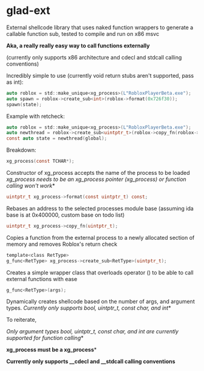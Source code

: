 # glad-ext
External shellcode library that uses naked function wrappers to generate a callable function sub, tested to compile and run on x86 msvc

**Aka, a really really easy way to call functions externally**

(currently only supports x86 architecture and cdecl and stdcall calling conventions)

Incredibly simple to use (currently void return stubs aren't supported, pass as int):

```c
auto roblox = std::make_unique<xg_process>(L"RobloxPlayerBeta.exe");
auto spawn = roblox->create_sub<int>(roblox->format(0x726f30));
spawn(state);
```

Example with retcheck:

```c
auto roblox = std::make_unique<xg_process>(L"RobloxPlayerBeta.exe");
auto newthread = roblox->create_sub<uintptr_t>(roblox->copy_fn(roblox->format(0x11E05B0)));
const auto state = newthread(global);
```

Breakdown:

```c
xg_process(const TCHAR*);
```
Constructor of xg_process accepts the name of the process to be loaded **xg_process needs to be an xg_process pointer (xg_process*) or function calling won't work**

```c
uintptr_t xg_process->format(const uintptr_t) const;
```
Rebases an address to the selected processes module base (assuming ida base is at 0x400000, custom base on todo list)

```c
uintptr_t xg_process->copy_fn(uintptr_t);
```
Copies a function from the external process to a newly allocated section of memory and removes Roblox's return check

```c
template<class RetType>
g_func<RetType> xg_process->create_sub<RetType>(uintptr_t);
```
Creates a simple wrapper class that overloads operator () to be able to call external functions with ease 

```c
g_func<RetType>(args);
```
Dynamically creates shellcode based on the number of args, and argument types. 
**Currently only supports bool, uintptr_t, const char*, and int**

To reiterate,

**Only argument types bool, uintptr_t, const char*, and int are currently supported for function calling**

**xg_process must be a xg_process***

**Currently only supports __cdecl and __stdcall calling conventions**
